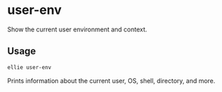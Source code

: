# user-env

Show the current user environment and context.

## Usage
```sh
ellie user-env
```

Prints information about the current user, OS, shell, directory, and more. 
